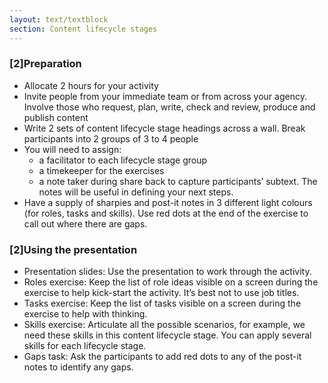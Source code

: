 ```yaml
---
layout: text/textblock
section: Content lifecycle stages
---
```

### [2]Preparation

- Allocate 2 hours for your activity
- Invite people from your immediate team or from across your agency. Involve those who request, plan, write, check and review, produce and publish content
- Write 2 sets of content lifecycle stage headings across a wall. Break participants into 2 groups of 3 to 4 people
- You will need to assign:
    -  a facilitator to each lifecycle stage group
    -  a timekeeper for the exercises
    -  a note taker during share back to capture participants’ subtext. The notes will be useful in defining your next steps.
- Have a supply of sharpies and post-it notes in 3 different light colours (for roles, tasks and skills). Use red dots at the end of the exercise to call out where there are gaps.

### [2]Using the presentation
- Presentation slides: Use the presentation to work through the activity.
- Roles exercise: Keep the list of role ideas visible on a screen during the exercise to help kick-start the activity. It’s best not to use job titles.
- Tasks exercise: Keep the list of tasks visible on a screen during the exercise to help with thinking.
- Skills exercise: Articulate all the possible scenarios, for example, we need these skills in this content lifecycle stage. You can apply several skills for each lifecycle stage.
- Gaps task: Ask the participants to add red dots to any of the post-it notes to identify any gaps.

